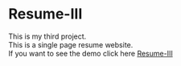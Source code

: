 # Resume-III
This is my third project.<br>This is a single page resume website.<br>If you want to see the demo click here <a href="https://glow-echo.github.io/Resume-III/">Resume-III</a>
